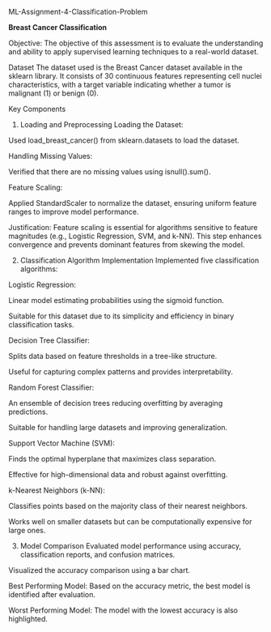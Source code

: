  ML-Assignment-4-Classification-Problem

**Breast Cancer Classification**

Objective:
The objective of this assessment is to evaluate the understanding and ability to apply supervised learning techniques to a real-world dataset.

Dataset
The dataset used is the Breast Cancer dataset available in the sklearn library. It consists of 30 continuous features representing cell nuclei characteristics, with a target variable indicating whether a tumor is malignant (1) or benign (0).

Key Components
1. Loading and Preprocessing
Loading the Dataset:

Used load_breast_cancer() from sklearn.datasets to load the dataset.

Handling Missing Values:

Verified that there are no missing values using isnull().sum().

Feature Scaling:

Applied StandardScaler to normalize the dataset, ensuring uniform feature ranges to improve model performance.

Justification: Feature scaling is essential for algorithms sensitive to feature magnitudes (e.g., Logistic Regression, SVM, and k-NN). This step enhances convergence and prevents dominant features from skewing the model.

2. Classification Algorithm Implementation
Implemented five classification algorithms:

Logistic Regression:

Linear model estimating probabilities using the sigmoid function.

Suitable for this dataset due to its simplicity and efficiency in binary classification tasks.

Decision Tree Classifier:

Splits data based on feature thresholds in a tree-like structure.

Useful for capturing complex patterns and provides interpretability.

Random Forest Classifier:

An ensemble of decision trees reducing overfitting by averaging predictions.

Suitable for handling large datasets and improving generalization.

Support Vector Machine (SVM):

Finds the optimal hyperplane that maximizes class separation.

Effective for high-dimensional data and robust against overfitting.

k-Nearest Neighbors (k-NN):

Classifies points based on the majority class of their nearest neighbors.

Works well on smaller datasets but can be computationally expensive for large ones.

3. Model Comparison
Evaluated model performance using accuracy, classification reports, and confusion matrices.

Visualized the accuracy comparison using a bar chart.

Best Performing Model: Based on the accuracy metric, the best model is identified after evaluation.

Worst Performing Model: The model with the lowest accuracy is also highlighted.
